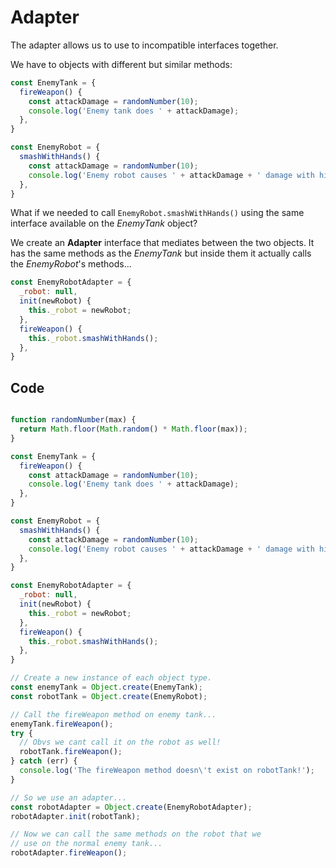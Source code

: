# Adapter

The adapter allows us to use to incompatible interfaces together.

We have to objects with different but similar methods:

```javascript
const EnemyTank = {
  fireWeapon() { 
    const attackDamage = randomNumber(10);
    console.log('Enemy tank does ' + attackDamage);
  },
}

const EnemyRobot = {
  smashWithHands() {
    const attackDamage = randomNumber(10);
    console.log('Enemy robot causes ' + attackDamage + ' damage with his hands');
  },
}
```

What if we needed to call `EnemyRobot.smashWithHands()` using the
same interface available on the *EnemyTank* object?

We create an **Adapter** interface that mediates between the two
objects. It has the same methods as the *EnemyTank* but inside 
them it actually calls the *EnemyRobot*'s methods...

```javascript
const EnemyRobotAdapter = {
  _robot: null,
  init(newRobot) {
    this._robot = newRobot;
  },
  fireWeapon() { 
    this._robot.smashWithHands();
  },
}
```

## Code

```javascript

function randomNumber(max) {
  return Math.floor(Math.random() * Math.floor(max));
}

const EnemyTank = {
  fireWeapon() { 
    const attackDamage = randomNumber(10);
    console.log('Enemy tank does ' + attackDamage);
  },
}

const EnemyRobot = {
  smashWithHands() {
    const attackDamage = randomNumber(10);
    console.log('Enemy robot causes ' + attackDamage + ' damage with his hands');
  },
}

const EnemyRobotAdapter = {
  _robot: null,
  init(newRobot) {
    this._robot = newRobot;
  },
  fireWeapon() { 
    this._robot.smashWithHands();
  },
}

// Create a new instance of each object type.
const enemyTank = Object.create(EnemyTank);
const robotTank = Object.create(EnemyRobot);

// Call the fireWeapon method on enemy tank...
enemyTank.fireWeapon();
try {
  // Obvs we cant call it on the robot as well!
  robotTank.fireWeapon();
} catch (err) {
  console.log('The fireWeapon method doesn\'t exist on robotTank!');
}

// So we use an adapter...
const robotAdapter = Object.create(EnemyRobotAdapter);
robotAdapter.init(robotTank);

// Now we can call the same methods on the robot that we
// use on the normal enemy tank...
robotAdapter.fireWeapon();
```
